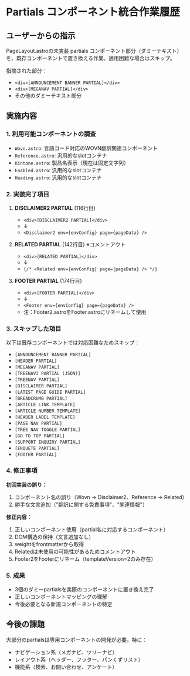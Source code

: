 # Partials コンポーネント統合作業履歴

## ユーザーからの指示
PageLayout.astroの未実装 partials コンポーネント部分（ダミーテキスト）を、既存コンポーネントで置き換える作業。適用困難な場合はスキップ。

指摘された部分：
- `<div>[ANNOUNCEMENT BANNER PARTIAL]</div>`
- `<div>[MEGANAV PARTIAL]</div>`
- その他のダミーテキスト部分

## 実施内容

### 1. 利用可能コンポーネントの調査
- `Wovn.astro`: 言語コード対応のWOVN翻訳関連コンポーネント
- `Reference.astro`: 汎用的なslotコンテナ
- `Kintone.astro`: 製品名表示（現在は固定文字列）
- `Enabled.astro`: 汎用的なslotコンテナ
- `Heading.astro`: 汎用的なslotコンテナ

### 2. 実装完了項目
1. **DISCLAIMER2 PARTIAL** (116行目)
   - `<div>[DISCLAIMER2 PARTIAL]</div>`
   - ↓
   - `<Disclaimer2 env={envConfig} page={pageData} />`

2. **RELATED PARTIAL** (142行目) ※コメントアウト
   - `<div>[RELATED PARTIAL]</div>`
   - ↓
   - `{/* <Related env={envConfig} page={pageData} /> */}`

3. **FOOTER PARTIAL** (174行目)
   - `<div>[FOOTER PARTIAL]</div>`
   - ↓
   - `<Footer env={envConfig} page={pageData} />`
   - 注：Footer2.astroをFooter.astroにリネームして使用

### 3. スキップした項目
以下は既存コンポーネントでは対応困難なためスキップ：
- `[ANNOUNCEMENT BANNER PARTIAL]`
- `[HEADER PARTIAL]`
- `[MEGANAV PARTIAL]`
- `[TREENAV3 PARTIAL (JSON)]`
- `[TREENAV PARTIAL]`
- `[DISCLAIMER PARTIAL]`
- `[LATEST PAGE GUIDE PARTIAL]`
- `[BREADCRUMB PARTIAL]`
- `[ARTICLE LINK TEMPLATE]`
- `[ARTICLE NUMBER TEMPLATE]`
- `[HEADER LABEL TEMPLATE]`
- `[PAGE NAV PARTIAL]`
- `[TREE NAV TOGGLE PARTIAL]`
- `[GO TO TOP PARTIAL]`
- `[SUPPORT INQUIRY PARTIAL]`
- `[ENQUETE PARTIAL]`
- `[FOOTER PARTIAL]`

### 4. 修正事項
**初回実装の誤り：**
1. コンポーネント名の誤り（Wovn → Disclaimer2、Reference → Related）
2. 勝手な文言追加（"翻訳に関する免責事項"、"関連情報"）

**修正内容：**
1. 正しいコンポーネント使用（partial名に対応するコンポーネント）
2. DOM構造の保持（文言追加なし）
3. weightをfrontmatterから取得
4. Relatedは未使用の可能性があるためコメントアウト
5. Footer2をFooterにリネーム（templateVersion=2のみ存在）

### 5. 成果
- 3個のダミーpartialsを実際のコンポーネントに置き換え完了
- 正しいコンポーネントマッピングの理解
- 今後必要となる新規コンポーネントの特定

## 今後の課題
大部分のpartialsは専用コンポーネントの開発が必要。特に：
- ナビゲーション系（メガナビ、ツリーナビ）
- レイアウト系（ヘッダー、フッター、パンくずリスト）
- 機能系（検索、お問い合わせ、アンケート）